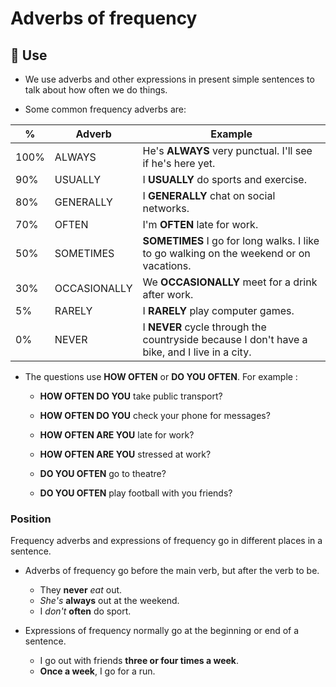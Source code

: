 # Adverbs of frequency

## 📝 Use

- We use adverbs and other expressions in present simple sentences to talk about how often we do things.

- Some common frequency adverbs are:

|    %   | Adverb | Example |
| ------ | ----------- | ----------- |
|  100% |  ALWAYS | He's **ALWAYS** very punctual. I'll see if he's here yet. |
|  90% |  USUALLY | I **USUALLY** do sports and exercise. |
|  80% |  GENERALLY | I **GENERALLY** chat on social networks. |
|  70% |  OFTEN | I'm **OFTEN** late for work. |
|  50% |  SOMETIMES | **SOMETIMES** I go for long walks. I like to go walking on the weekend or on vacations. |
|  30% |  OCCASIONALLY | We **OCCASIONALLY** meet for a drink after work. |
|  5% |  RARELY |  I **RARELY** play computer games.  |
|  0% |  NEVER | I **NEVER** cycle through the countryside because I don't have a bike, and I live in a city. |



- The questions use **HOW OFTEN** or **DO YOU OFTEN**. For example : 

	- **HOW OFTEN DO YOU** take public transport?
	- **HOW OFTEN DO YOU** check your phone for messages?

	- **HOW OFTEN ARE YOU** late for work?
	- **HOW OFTEN ARE YOU** stressed at work?

	- **DO YOU OFTEN**  go to theatre?
	- **DO YOU OFTEN**  play football with you friends?




### Position 

Frequency adverbs and expressions of frequency go in different places in a sentence.  

- Adverbs of frequency go before the main verb, but after the verb to be. 

	- They **never** *eat* out. 
	- *She's* **always** out at the weekend. 
	- I *don't* **often** do sport. 


- Expressions of frequency normally go at the beginning or end of a sentence. 
	
	- I go out with friends **three or four times a week**. 
	- **Once a week**, I go for a run.
